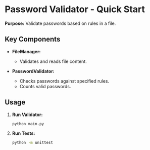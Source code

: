 # Password Validator - Quick Start

**Purpose:** Validate passwords based on rules in a file.

## Key Components

- **FileManager:** 
  - Validates and reads file content.

- **PasswordValidator:** 
  - Checks passwords against specified rules.
  - Counts valid passwords.

## Usage

1. **Run Validator:** 
   ```bash
   python main.py
   
2. **Run Tests:** 
   ```bash
   python -m unittest

